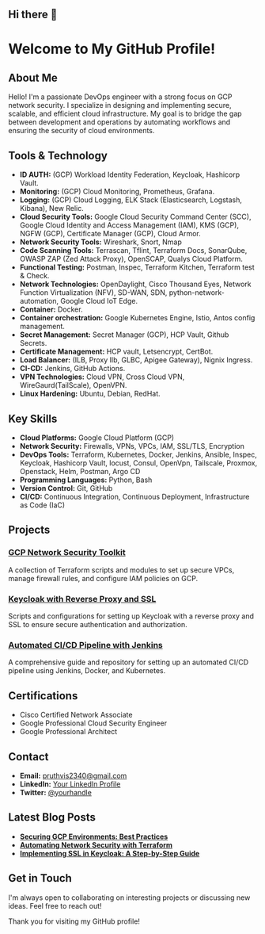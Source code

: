 ## Hi there 👋

# Welcome to My GitHub Profile!

## About Me
Hello! I'm a passionate DevOps engineer with a strong focus on GCP network security. I specialize in designing and implementing secure, scalable, and efficient cloud infrastructure. My goal is to bridge the gap between development and operations by automating workflows and ensuring the security of cloud environments.

## Tools & Technology
- **ID AUTH:** (GCP) Workload Identity Federation, Keycloak, Hashicorp Vault.
- **Monitoring:** (GCP) Cloud Monitoring, Prometheus, Grafana.
- **Logging:** (GCP) Cloud Logging, ELK Stack (Elasticsearch, Logstash, Kibana), New Relic.
- **Cloud Security Tools:** Google Cloud Security Command Center (SCC), Google Cloud Identity and Access Management (IAM), KMS (GCP), NGFW (GCP), Certificate Manager (GCP), Cloud Armor.
- **Network Security Tools:** Wireshark, Snort, Nmap
- **Code Scanning Tools:** Terrascan, Tflint, Terraform Docs, SonarQube, OWASP ZAP (Zed Attack Proxy), OpenSCAP, Qualys Cloud Platform.
- **Functional Testing:** Postman, Inspec, Terraform Kitchen, Terraform test & Check.
- **Network Technologies:** OpenDaylight, Cisco Thousand Eyes, Network Function Virtualization (NFV), SD-WAN, SDN, python-network-automation, Google Cloud IoT Edge.
- **Container:** Docker.
- **Container orchestration:** Google Kubernetes Engine, Istio, Antos config management.
- **Secret Management:** Secret Manager (GCP), HCP Vault, Github Secrets.
- **Certificate Management:** HCP vault, Letsencrypt, CertBot.
- **Load Balancer:** (ILB, Proxy Ilb, GLBC, Apigee Gateway), Nignix Ingress.
- **CI-CD:** Jenkins, GitHub Actions.
- **VPN Technologies:** Cloud VPN, Cross Cloud VPN, WireGaurd(TailScale), OpenVPN.
- **Linux Hardening:** Ubuntu, Debian, RedHat.

## Key Skills
- **Cloud Platforms:** Google Cloud Platform (GCP)
- **Network Security:** Firewalls, VPNs, VPCs, IAM, SSL/TLS, Encryption
- **DevOps Tools:** Terraform, Kubernetes, Docker, Jenkins, Ansible, Inspec, Keycloak, Hashicorp Vault, locust, Consul, OpenVpn, Tailscale, Proxmox, Openstack, Helm, Postman, Argo CD
- **Programming Languages:** Python, Bash
- **Version Control:** Git, GitHub
- **CI/CD:** Continuous Integration, Continuous Deployment, Infrastructure as Code (IaC)

## Projects

### [GCP Network Security Toolkit](https://github.com/yourusername/gcp-network-security-toolkit)
A collection of Terraform scripts and modules to set up secure VPCs, manage firewall rules, and configure IAM policies on GCP.

### [Keycloak with Reverse Proxy and SSL](https://github.com/yourusername/keycloak-reverse-proxy-ssl)
Scripts and configurations for setting up Keycloak with a reverse proxy and SSL to ensure secure authentication and authorization.

### [Automated CI/CD Pipeline with Jenkins](https://github.com/yourusername/jenkins-ci-cd-pipeline)
A comprehensive guide and repository for setting up an automated CI/CD pipeline using Jenkins, Docker, and Kubernetes.

## Certifications
- Cisco Certified Network Associate
- Google Professional Cloud Security Engineer
- Google Professional Architect

## Contact
- **Email:** pruthvis2340@gmail.com
- **LinkedIn:** [Your LinkedIn Profile](https://www.linkedin.com/in/yourprofile)
- **Twitter:** [@yourhandle](https://twitter.com/yourhandle)

## Latest Blog Posts
- **[Securing GCP Environments: Best Practices](https://yourblog.com/securing-gcp)**
- **[Automating Network Security with Terraform](https://yourblog.com/terraform-security)**
- **[Implementing SSL in Keycloak: A Step-by-Step Guide](https://yourblog.com/keycloak-ssl)**

## Get in Touch
I'm always open to collaborating on interesting projects or discussing new ideas. Feel free to reach out!

Thank you for visiting my GitHub profile!
